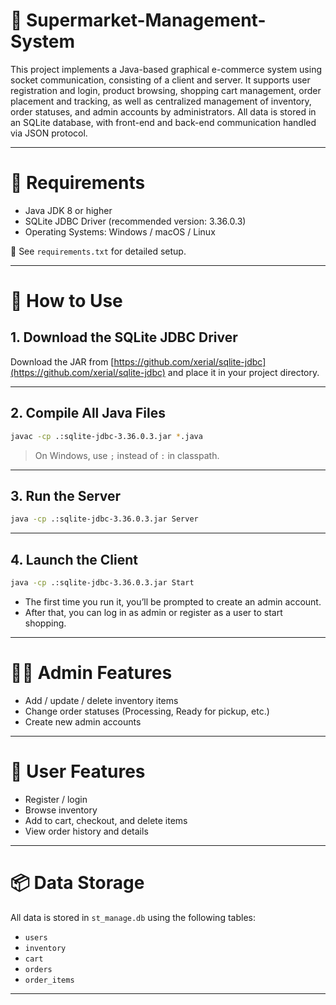 # 🛒 Supermarket-Management-System
This project implements a Java-based graphical e-commerce system using socket communication, consisting of a client and server. It supports user registration and login, product browsing, shopping cart management, order placement and tracking, as well as centralized management of inventory, order statuses, and admin accounts by administrators. All data is stored in an SQLite database, with front-end and back-end communication handled via JSON protocol.

---

# 🧰 Requirements

- Java JDK 8 or higher
- SQLite JDBC Driver (recommended version: 3.36.0.3)
- Operating Systems: Windows / macOS / Linux

📄 See `requirements.txt` for detailed setup.

---

# 🚀 How to Use

## 1. Download the SQLite JDBC Driver

Download the JAR from [https://github.com/xerial/sqlite-jdbc](https://github.com/xerial/sqlite-jdbc) and place it in your project directory.

---

## 2. Compile All Java Files

```bash
javac -cp .:sqlite-jdbc-3.36.0.3.jar *.java
```

> On Windows, use `;` instead of `:` in classpath.

---

## 3. Run the Server

```bash
java -cp .:sqlite-jdbc-3.36.0.3.jar Server
```

---

## 4. Launch the Client

```bash
java -cp .:sqlite-jdbc-3.36.0.3.jar Start
```

- The first time you run it, you’ll be prompted to create an admin account.
- After that, you can log in as admin or register as a user to start shopping.

---

# 👩‍💼 Admin Features

- Add / update / delete inventory items
- Change order statuses (Processing, Ready for pickup, etc.)
- Create new admin accounts

---

# 👤 User Features

- Register / login
- Browse inventory
- Add to cart, checkout, and delete items
- View order history and details

---

# 📦 Data Storage

All data is stored in `st_manage.db` using the following tables:
- `users`
- `inventory`
- `cart`
- `orders`
- `order_items`

---


